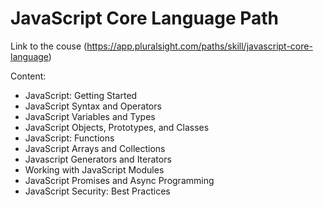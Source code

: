 # JavaScript Core Language Path
Link to the couse 
(https://app.pluralsight.com/paths/skill/javascript-core-language)

Content:
- JavaScript: Getting Started
- JavaScript Syntax and Operators
- JavaScript Variables and Types
- JavaScript Objects, Prototypes, and Classes
- JavaScript: Functions
- JavaScript Arrays and Collections
- Javascript Generators and Iterators
- Working with JavaScript Modules
- JavaScript Promises and Async Programming
- JavaScript Security: Best Practices
